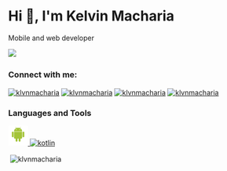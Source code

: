 # Hi 👋, I'm Kelvin Macharia
Mobile and web developer

![](https://github-profile-trophy.vercel.app/?username=klvnmacharia)

### Connect with me:

<p align="left">
<a href="https://twitter.com/kelvinmarshal12" target="blank"><img align="center" src="https://cdn.jsdelivr.net/npm/simple-icons@3.0.1/icons/twitter.svg" alt="klvnmacharia" height="30" width="40" /></a>
<a href="https://www.linkedin.com/in/kelvin-macharia-marshall-3555ab12b/" target="blank"><img align="center" src="https://cdn.jsdelivr.net/npm/simple-icons@3.0.1/icons/linkedin.svg" alt="klvnmacharia" height="30" width="40" /></a>
<a href="https://stackoverflow.com/users/9272445/klvnmarshall" target="blank"><img align="center" src="https://cdn.jsdelivr.net/npm/simple-icons@3.0.1/icons/stackoverflow.svg" alt="klvnmacharia" height="30" width="40" /></a>
<a href="https://medium.com/@klvnmarshall" target="blank"><img align="center" src="https://cdn.jsdelivr.net/npm/simple-icons@3.0.1/icons/medium.svg" alt="klvnmacharia" height="30" width="40" /></a>
</p>

### Languages and Tools
<p align="left"> <a href="https://developer.android.com" target="_blank"> <img src="https://raw.githubusercontent.com/devicons/devicon/master/icons/android/android-original-wordmark.svg" alt="android" width="40" height="40"/> </a> <a href="https://kotlinlang.org" target="_blank"> <img src="https://www.vectorlogo.zone/logos/kotlinlang/kotlinlang-icon.svg" alt="kotlin" width="40" height="40"/> </a> </p>

<p>&nbsp;<img align="center" src="https://github-readme-stats.vercel.app/api?username=klvnmacharia&show_icons=true&locale=en" alt="klvnmacharia" /></p>

